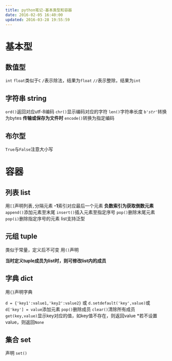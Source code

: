 ```yaml
---
title: python笔记-基本类型和容器
date: 2016-02-05 16:40:00
updated: 2016-03-28 19:55:59
---
```

<!-- index-menu -->

# 基本型
## 数值型
`int` `float`类似于`C`
`/`表示除法，结果为`float`
`//`表示整除，结果为`int`

## 字符串 string
`ord()`返回对应utf-8编码
`chr()`显示编码对应的字符
`len()`字符串长度
`b'`*`str`*`'`转换为bytes **传输或保存为文件时** 
`encode()`转换为指定编码 
## 布尔型
`True`与`False`注意大小写

# 容器
## 列表 list
用`[]`声明列表`,`分隔元素
**-1**索引对应最后一个元素   **负数索引为获取倒数元素**
`append()`添加元素至末尾
`insert()`插入元素至指定序号
`pop()`删除末尾元素
`pop(i)`删除指定序号的元素
list支持泛型

## 元组 tuple
类似于常量，定义后不可变
用`()`声明

**当时定义tuple成员为list时，则可修改list内的成员**
## 字典 dict
用`{}`声明字典

`d = {'key1':value1,'key2':value2}` 或 `d.setdefault('key',value)`或`d['key'] = value`添加元素
`pop()`删除成员
`clear()`清除所有成员
`get(key,value)`显示key对应的值，如key值不存在，则返回value *若不设置value，则返回`None`

## 集合 set
声明 `set()`